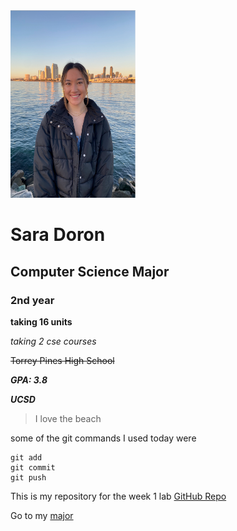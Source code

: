<img src="./headshot.png" width = "200" height="300">

# Sara Doron
## Computer Science Major
### 2nd year

**taking 16 units**

*taking 2 cse courses*

~~Torrey Pines High School~~

_**GPA: 3.8**_

***UCSD***

>I love the beach

some of the git commands I used today were 
```
git add
git commit
git push
```

This is my repository for the week 1 lab [GitHub Repo](https://github.com/saradoron/lab-week-1)

Go to my [major]()

